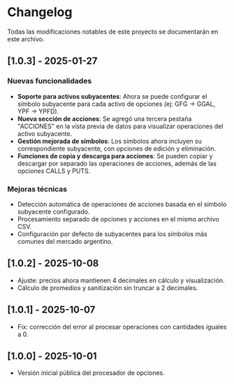 # Changelog

Todas las modificaciones notables de este proyecto se documentarán en este archivo.

## [1.0.3] - 2025-01-27

### Nuevas funcionalidades

- **Soporte para activos subyacentes**: Ahora se puede configurar el símbolo subyacente para cada activo de opciones (ej: GFG → GGAL, YPF → YPFD).
- **Nueva sección de acciones**: Se agregó una tercera pestaña "ACCIONES" en la vista previa de datos para visualizar operaciones del activo subyacente.
- **Gestión mejorada de símbolos**: Los símbolos ahora incluyen su correspondiente subyacente, con opciones de edición y eliminación.
- **Funciones de copia y descarga para acciones**: Se pueden copiar y descargar por separado las operaciones de acciones, además de las opciones CALLS y PUTS.

### Mejoras técnicas

- Detección automática de operaciones de acciones basada en el símbolo subyacente configurado.
- Procesamiento separado de opciones y acciones en el mismo archivo CSV.
- Configuración por defecto de subyacentes para los símbolos más comunes del mercado argentino.

## [1.0.2] - 2025-10-08

- Ajuste: precios ahora mantienen 4 decimales en cálculo y visualización.
- Cálculo de promedios y sanitización sin truncar a 2 decimales.

## [1.0.1] - 2025-10-07

- Fix: corrección del error al procesar operaciones con cantidades iguales a 0.

## [1.0.0] - 2025-10-01

- Versión inicial pública del procesador de opciones.
